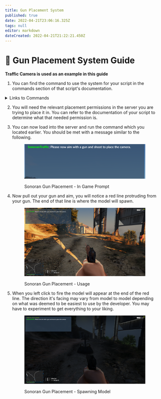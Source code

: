 ```yaml
---
title: Gun Placement System
published: true
date: 2022-04-21T23:06:16.325Z
tags: null
editor: markdown
dateCreated: 2022-04-21T21:22:21.450Z
---
```


# 🔫 Gun Placement System Guide

**Traffic Camera is used as an example in this guide**

1. You can find the command to use the system for your script in the commands section of that script's documentation.

<details>

<summary>Links to Commands</summary>

* [Shot Spotter](../shot-spotter/#commands)&#x20;

<!---->

* [Traffic Cameras](../speed-camera/#commands)

</details>

2. You will need the relevant placement permissions in the server you are trying to place it in. You can refer to the documentation of your script to determine what that needed permission is.
3.  You can now load into the server and run the command which you located earlier. You should be met with a message similar to the following.&#x20;

    <figure><img src="../command_output_example.png" alt=""><figcaption><p>Sonoran Gun Placement - In Game Prompt</p></figcaption></figure>
4.  Now pull out your gun and aim, you will notice a red line protruding from your gun. The end of that line is where the model will spawn.&#x20;

    <figure><img src="../gun_exampl.png" alt=""><figcaption><p>Sonoran Gun Placement - Usage</p></figcaption></figure>
5.  When you left click to fire the model will appear at the end of the red line. The direction it's facing may vary from model to model depending on what was deemed to be easiest to use by the developer. You may have to experiment to get everything to your liking.&#x20;

    <figure><img src="../placed_exampl.png" alt=""><figcaption><p>Sonoran Gun Placement - Spawning Model</p></figcaption></figure>
